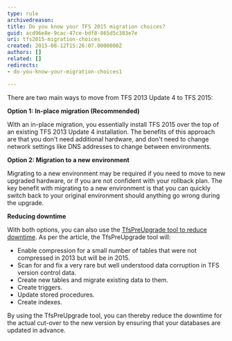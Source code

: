 ```yaml
---
type: rule
archivedreason: 
title: Do you know your TFS 2015 migration choices?
guid: acd96e8e-9cac-47ce-bdf8-865d5c383e7e
uri: tfs2015-migration-choices
created: 2015-08-12T15:26:07.0000000Z
authors: []
related: []
redirects:
- do-you-know-your-migration-choices1

---
```


There are two main ways to move from TFS 2013 Update 4 to TFS 2015:

<!--endintro-->

**Option 1:** **In-place migration (Recommended)**

With an in-place migration, you essentially install TFS 2015 over the top of an existing TFS 2013 Update 4 installation. The benefits of this approach are that you don't need additional hardware, and don't need to change network settings like DNS addresses to change between environments.

**Option 2: Migration to a new environment**

Migrating to a new environment may be required if you need to move to new upgraded hardware, or if you are not confident with your rollback plan. The key benefit with migrating to a new environment is that you can quickly switch back to your original environment should anything go wrong during the upgrade.

**Reducing downtime**

With both options, you can also use the [TfsPreUpgrade tool to reduce downtime](https://msdn.microsoft.com/en-us/Library/vs/alm/TFS/upgrade/pre-upgrade). As per the article, the TfsPreUpgrade tool will:

* Enable compression for a small number of tables that were not compressed in 2013 but will be in 2015.
* Scan for and fix a very rare but well understood data corruption in TFS version control data.
* Create new tables and migrate existing data to them.
* Create triggers.
* Update stored procedures.
* Create indexes.

By using the TfsPreUpgrade tool, you can thereby reduce the downtime for the actual cut-over to the new version by ensuring that your databases are updated in advance.
